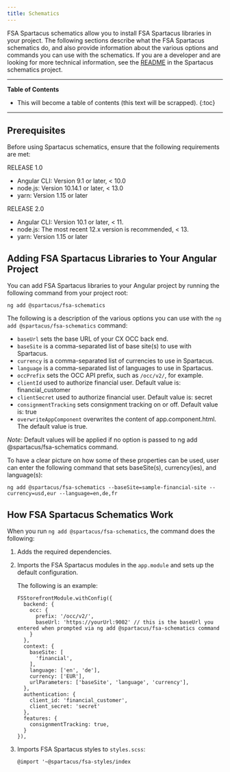 ```yaml
---
title: Schematics
---
```


FSA Spartacus schematics allow you to install FSA Spartacus libraries in your project. The following sections describe what the FSA Spartacus schematics do, and also provide information about the various options and commands you can use with the schematics. If you are a developer and are looking for more technical information, see the [README](https://github.com/SAP/spartacus/blob/develop/projects/schematics/README.md) in the Spartacus schematics project.

***

**Table of Contents**

- This will become a table of contents (this text will be scrapped).
{:toc}

***

## Prerequisites

Before using Spartacus schematics, ensure that the following requirements are met:

RELEASE 1.0

- Angular CLI: Version 9.1 or later, < 10.0
- node.js: Version 10.14.1 or later, < 13.0
- yarn: Version 1.15 or later

RELEASE 2.0

- Angular CLI: Version 10.1 or later, < 11.
- node.js: The most recent 12.x version is recommended, < 13.
- yarn: Version 1.15 or later

## Adding FSA Spartacus Libraries to Your Angular Project

You can add FSA Spartacus libraries to your Angular project by running the following command from your project root:

```shell
ng add @spartacus/fsa-schematics
```

The following is a description of the various options you can use with the `ng add @spartacus/fsa-schematics` command:

- `baseUrl` sets the base URL of your CX OCC back end.
- `baseSite` is a comma-separated list of base site(s) to use with Spartacus.
- `currency` is a comma-separated list of currencies to use in Spartacus.
- `language` is a comma-separated list of languages to use in Spartacus.
- `occPrefix` sets the OCC API prefix, such as `/occ/v2/`, for example.
- `clientId` used to authorize financial user. Default value is: financial_customer
- `clientSecret` used to authorize financial user. Default value is: secret
- `consignmentTracking` sets consignment tracking on or off. Default value is: true
- `overwriteAppComponent` overwrites the content of app.component.html. The default value is true.

*Note:* Default values will be applied if no option is passed to ng add @spartacus/fsa-schematics command.

To have a clear picture on how some of these properties can be used, user can enter the following command that sets baseSite(s), currency(ies), and language(s):

```shell
ng add @spartacus/fsa-schematics --baseSite=sample-financial-site --currency=usd,eur --language=en,de,fr
```

## How FSA Spartacus Schematics Work

When you run `ng add @spartacus/fsa-schematics`, the command does the following:

1. Adds the required dependencies.
1. Imports the FSA Spartacus modules in the `app.module` and sets up the default configuration.

    The following is an example:

    ```shell
    FSStorefrontModule.withConfig({
      backend: {
        occ: {
          prefix: '/occ/v2/',
          baseUrl: 'https://yourUrl:9002' // this is the baseUrl you entered when prompted via ng add @spartacus/fsa-schematics command
        }
      },
      context: {
        baseSite: [
          'financial',
        ],
        language: ['en', 'de'],
        currency: ['EUR'],
        urlParameters: ['baseSite', 'language', 'currency'],
      },
      authentication: {
        client_id: 'financial_customer',
        client_secret: 'secret'
      },
      features: {
        consignmentTracking: true,
      }
    }),
    ```

1. Imports FSA Spartacus styles to `styles.scss`:

    ```shell
    @import '~@spartacus/fsa-styles/index
    ```
